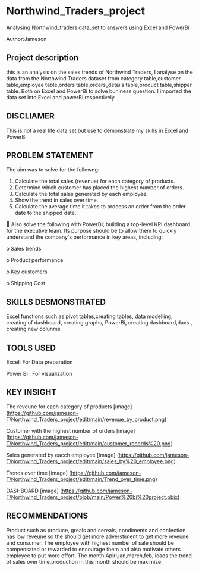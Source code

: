 # Northwind_Traders_project
Analysing Northwind_traders data_set to answers using Excel and PowerBi

Author:Jameson 

## Project description
this is an analysis on the sales trends of Northwind Traders, I analyse on the data from the Northwind Traders dataset
from category table,customer table,employee table,orders table,orders_details table,product table,shipper table.
Both on Excel and PowerBi to solve buniness question. I imported the data set into Excel and powerBi respectively 

## DISCLIAMER 
This is not a real life data set but use to demonstrate my skills in Excel and PowerBi 

## PROBLEM STATEMENT 
The aim was to solve for the followng:

1. Calculate the total sales (revenue) for each category of products.
2. Determine which customer has placed the highest number of orders.
3. Calculate the total sales generated by each employee.
4. Show the trend in sales over time.
5. Calculate the average time it takes to process an order from the order date to the
shipped date.


 Also solve the following with PowerBI; building a top-level KPI dashboard for the executive 
team. Its purpose should be to allow them to quickly understand the company's performance in 
key areas, including:

o Sales trends

o Product performance

o Key customers

o Shipping Cost

## SKILLS DESMONSTRATED
Excel functions such as pivot tables,creating tables, data modelling, creating of dashboard, creating graphs, PowerBi, creating dashboard,daxs , creating new colunms

## TOOLS USED
Excel: For Data preparation 


Power Bi : For visualization 

## KEY INSIGHT
The reveune for each category of products [image]
(https://github.com/jameson-T/Northwind_Traders_project/edit/main/revenue_by_product.png)

Customer with the highest number of orders [image]
(https://github.com/jameson-T/Northwind_Traders_project/edit/main/customer_records%20.png)

Sales generated by eacch employee [image] 
(https://github.com/jameson-T/Northwind_Traders_project/edit/main/sales_by%20_employee.png)

Trends over time [image]
(https://github.com/jameson-T/Northwind_Traders_project/edit/main/Trend_over_time.png)

DASHBOARD [image]
(https://github.com/jameson-T/Northwind_Traders_project/blob/main/Power%20bi%20project.pbix)

## RECOMMENDATIONS
Product such as produce, greals and cereals, condiments and confection has low reveune so the should get more adverstiment to get more reveune and consumer.
The employee with highest number of sale should be compensated or rewarded to encourage them and also motivate others employee to put more effort.
The month Apirl,jan,march,feb, leads the trend of sales over time,production in this month should be maximize.








